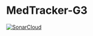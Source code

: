 # MedTracker-G3

[![SonarCloud](https://github.com/ManassehV2/MedTracker-G3/actions/workflows/dotnet.yml/badge.svg)](https://github.com/ManassehV2/MedTracker-G3/actions/workflows/dotnet.yml)
